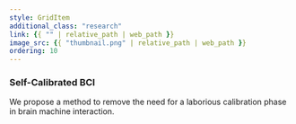 ```yaml
---
style: GridItem
additional_class: "research"
link: {{ "" | relative_path | web_path }}
image_src: {{ "thumbnail.png" | relative_path | web_path }}
ordering: 10
---
```



### Self-Calibrated BCI

We propose a method to remove the need for a laborious calibration phase in brain machine interaction.
